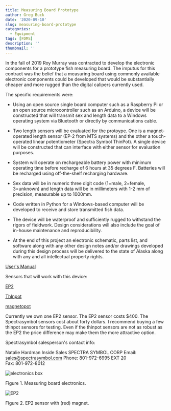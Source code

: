 ```yaml
---
title: Measuring Board Prototype
author: Greg Buck
date: '2020-09-10'
slug: measuring-board-prototype
categories:
  - Equipment
tags: [FDMS]
description: ''
thumbnail: ''
---
```


In the fall of 2019 Roy Murray was contracted to develop the electronic components for a prototype fish measuring board. The imputus for this contract was the belief that a measuring board using commonly available electronic components could be developed that would be substantially cheaper and more rugged than the digital calipers currently used.

The specific requirements were:

-	Using an open source single board computer such as a Raspberry Pi or an open source microcontroller such as an Arduino, a device will be constructed that will transmit sex and length data to a Windows operating system via Bluetooth or directly by communications cable.

-	Two length sensors will be evaluated for the protoype.  One is a magnet-operated length sensor (EP-2 from MTS systems) and the other a touch-operated  linear potentiometer (Spectra Symbol ThinPot).  A single device will be constructed that can interface with either sensor for evaluation purposes.

-	System will operate on rechargeable battery power with minimum operating time before recharge of 6 hours at 35 degrees F.  Batteries will be recharged using off-the-shelf recharging hardware.

-	Sex data will be in numeric three digit code (1=male, 2=female, 3=unknown) and length data will be in millimeters with 1-2 mm of precision, measurable up to 1000mm.

-	Code written in Python for a Windows-based computer will be developed to receive and store transmitted fish data.

-	The device will be waterproof and sufficiently rugged to withstand the rigors of fieldwork. Design considerations will also include the goal of in-house maintenance and reproducibility.

-	At the end of this project an electronic schematic, parts list, and software along with any other design notes and/or drawings developed during this design process will be delivered to the state of Alaska along with any and all intellectual property rights.


[User's Manual](/FMBE_v_1_02_Operators_Manual.doc)

Sensors that will work with this device:

[EP2](https://mts.partcommunity.com/3d-cad-models/temposonics-ep2-stroke-length-50-3000-mm-mts-sensors?info=mts%2Findustriesensoren%2Fe_serie%2Fe_serie_ep2_asmtab.prj&cwid=8441)

[ThInpot](https://www.spectrasymbol.com/product/thinpot/)

[magnetopot](https://www.spectrasymbol.com/product/magnetopot/)

Currently we own one EP2 sensor. The EP2 sensor costs $400. The Spectrasymbol sensors cost about forty dollars. I recommend buying a few thinpot sensors for testing. Even if the thinpot sensors are not as robust as the EP2 the price difference may make them the more attractive option.


Spectrasymbol salesperson's contact info:

Natalie Hardman 
Inside Sales
SPECTRA SYMBOL CORP
Email:  sales@spectrasymbol.com
Phone: 801-972-6995 EXT 20  
Fax: 801-972-8012


![electronics box](/IMG_0367.jpg)

Figure 1. Measuring board electronics.


![EP2](/IMG_0368.jpg)

Figure 2. EP2 sensor with (red) magnet.